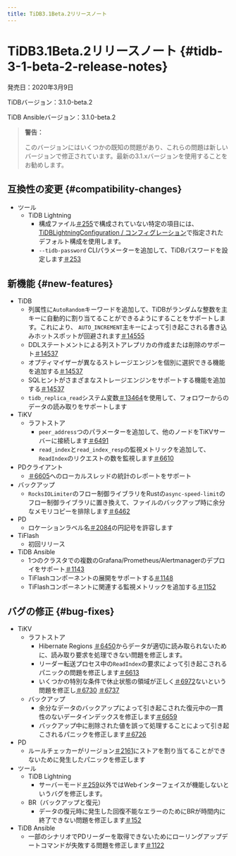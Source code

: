 ```yaml
---
title: TiDB3.1Beta.2リリースノート
---
```


# TiDB3.1Beta.2リリースノート {#tidb-3-1-beta-2-release-notes}

発売日：2020年3月9日

TiDBバージョン：3.1.0-beta.2

TiDB Ansibleバージョン：3.1.0-beta.2

> **警告：**
>
> このバージョンにはいくつかの既知の問題があり、これらの問題は新しいバージョンで修正されています。最新の3.1.xバージョンを使用することをお勧めします。

## 互換性の変更 {#compatibility-changes}

-   ツール
    -   TiDB Lightning
        -   構成ファイル[＃255](https://github.com/pingcap/tidb-lightning/pull/255)で構成されていない特定の項目には、 [TiDBLightningConfiguration / コンフィグレーション](/tidb-lightning/tidb-lightning-configuration.md)で指定されたデフォルト構成を使用します。
        -   `--tidb-password` CLIパラメーターを追加して、TiDBパスワードを設定します[＃253](https://github.com/pingcap/tidb-lightning/pull/253)

## 新機能 {#new-features}

-   TiDB
    -   列属性に`AutoRandom`キーワードを追加して、TiDBがランダムな整数を主キーに自動的に割り当てることができるようにすることをサポートします。これにより、 `AUTO_INCREMENT`主キーによって引き起こされる書き込みホットスポットが回避されます[＃14555](https://github.com/pingcap/tidb/pull/14555)
    -   DDLステートメントによる列ストアレプリカの作成または削除のサポート[＃14537](https://github.com/pingcap/tidb/pull/14537)
    -   オプティマイザーが異なるストレージエンジンを個別に選択できる機能を追加する[＃14537](https://github.com/pingcap/tidb/pull/14537)
    -   SQLヒントがさまざまなストレージエンジンをサポートする機能を追加する[＃14537](https://github.com/pingcap/tidb/pull/14537)
    -   `tidb_replica_read`システム変数[＃13464](https://github.com/pingcap/tidb/pull/13464)を使用して、フォロワーからのデータの読み取りをサポートします
-   TiKV
    -   ラフトストア
        -   `peer_address`つのパラメーターを追加して、他のノードをTiKVサーバーに接続します[＃6491](https://github.com/tikv/tikv/pull/6491)
        -   `read_index`と`read_index_resp`の監視メトリックを追加して、 `ReadIndex`のリクエストの数を監視します[＃6610](https://github.com/tikv/tikv/pull/6610)
-   PDクライアント
    -   [＃6605](https://github.com/tikv/tikv/pull/6605)へのローカルスレッドの統計のレポートをサポート
-   バックアップ
    -   `RocksIOLimiter`のフロー制御ライブラリをRustの`async-speed-limit`のフロー制御ライブラリに置き換えて、ファイルのバックアップ時に余分なメモリコピーを排除します[＃6462](https://github.com/tikv/tikv/pull/6462)
-   PD
    -   ロケーションラベル名[＃2084](https://github.com/pingcap/pd/pull/2084)の円記号を許容します
-   TiFlash
    -   初回リリース
-   TiDB Ansible
    -   1つのクラスタでの複数のGrafana/Prometheus/Alertmanagerのデプロイをサポート[＃1143](https://github.com/pingcap/tidb-ansible/pull/1143)
    -   TiFlashコンポーネントの展開をサポートする[＃1148](https://github.com/pingcap/tidb-ansible/pull/1148)
    -   TiFlashコンポーネントに関連する監視メトリックを追加する[＃1152](https://github.com/pingcap/tidb-ansible/pull/1152)

## バグの修正 {#bug-fixes}

-   TiKV
    -   ラフトストア
        -   Hibernate Regions [＃6450](https://github.com/tikv/tikv/pull/6450)からデータが適切に読み取られないために、読み取り要求を処理できない問題を修正します。
        -   リーダー転送プロセス中の`ReadIndex`の要求によって引き起こされるパニックの問題を修正します[＃6613](https://github.com/tikv/tikv/pull/6613)
        -   いくつかの特別な条件で休止状態の領域が正しく[＃6972](https://github.com/tikv/tikv/pull/6972)ないという問題を修正し[＃6730](https://github.com/tikv/tikv/pull/6730) [＃6737](https://github.com/tikv/tikv/pull/6737)
    -   バックアップ
        -   余分なデータのバックアップによって引き起こされた復元中の一貫性のないデータインデックスを修正します[＃6659](https://github.com/tikv/tikv/pull/6659)
        -   バックアップ中に削除された値を誤って処理することによって引き起こされるパニックを修正します[＃6726](https://github.com/tikv/tikv/pull/6726)
-   PD
    -   ルールチェッカーがリージョン[＃2161](https://github.com/pingcap/pd/pull/2161)にストアを割り当てることができないために発生したパニックを修正します
-   ツール
    -   TiDB Lightning
        -   サーバーモード[＃259](https://github.com/pingcap/tidb-lightning/pull/259)以外ではWebインターフェイスが機能しないというバグを修正します。
    -   BR（バックアップと復元）
        -   データの復元時に発生した回復不能なエラーのためにBRが時間内に終了できない問題を修正します[＃152](https://github.com/pingcap/br/pull/152)
-   TiDB Ansible
    -   一部のシナリオでPDリーダーを取得できないためにローリングアップデートコマンドが失敗する問題を修正します[＃1122](https://github.com/pingcap/tidb-ansible/pull/1122)
